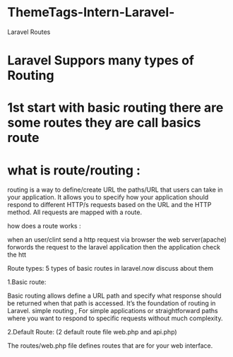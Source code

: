 # ThemeTags-Intern-Laravel-
Laravel Routes 

# Laravel Suppors many types of Routing 
# 1st start with basic routing there are some routes they are call basics route 


# what is route/routing :

<p>
routing is a way to define/create URL the paths/URL that users can take in your application. It allows you to specify how your application should respond to different HTTP/s requests based on the URL and the HTTP method. All requests are mapped with a route.


how does a route works :

when an user/clint send a http request via browser the web server(apache) forwords the request to the laravel application 
 then the application check the htt



Route types: 5 types of basic routes in laravel.now discuss about them

1.Basic route:

Basic routing allows define a URL path and specify what response should be returned when that path is accessed. It’s the foundation of routing in Laravel. simple routing ,
For simple applications or straightforward paths where you want to respond to specific requests without much complexity.

2.Default Route: (2 default route file web.php and api.php)

The routes/web.php file defines routes that are for your web interface. 

  
</p>


